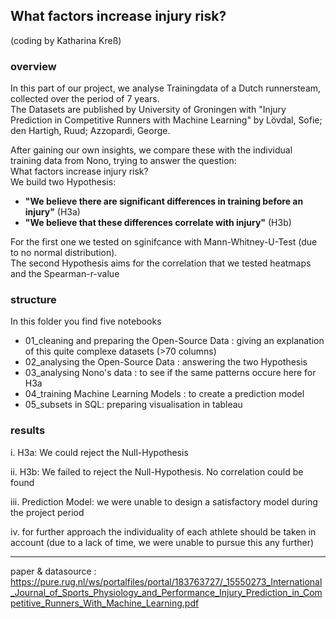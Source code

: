 ## What factors increase injury risk? 
(coding by Katharina Kreß)

### overview
In this part of our project, we analyse Trainingdata of a Dutch runnersteam, collected over the period of 7 years.  
The Datasets are published by University of Groningen with "Injury Prediction in Competitive Runners with Machine Learning" by Lövdal, Sofie; den Hartigh, Ruud; Azzopardi, George.

After gaining our own insights, we compare these with the individual training data from Nono, trying to answer the question:  
What factors increase injury risk?  
We build two Hypothesis:
- **"We believe there are significant differences in training before an injury"** (H3a)
- **"We believe that these differences correlate with injury"** (H3b)

For the first one we tested on sginifcance with Mann-Whitney-U-Test (due to no normal distribution).  
The second Hypothesis aims for the correlation that we tested heatmaps and the Spearman-r-value

### structure
In this folder you find five notebooks
  - 01_cleaning and preparing the Open-Source Data : giving an explanation of this quite complexe datasets (>70 columns)
  - 02_analysing the Open-Source Data : answering the two Hypothesis
  - 03_analysing Nono's data : to see if the same patterns occure here for H3a
  - 04_training Machine Learning Models : to create a prediction model
  - 05_subsets in SQL: preparing visualisation in tableau


### results
i.  H3a: We could reject the Null-Hypothesis

ii.  H3b: We failed to reject the Null-Hypothesis. No correlation could be found

iii.  Prediction Model: we were unable to design a satisfactory model during the project period

iv.  for further approach the individuality of each athlete should be taken in account (due to a lack of time, we were unable to pursue this any further)

 

________________________________

paper & datasource : https://pure.rug.nl/ws/portalfiles/portal/183763727/_15550273_International_Journal_of_Sports_Physiology_and_Performance_Injury_Prediction_in_Competitive_Runners_With_Machine_Learning.pdf

